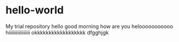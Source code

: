 # hello-world
My trial repository 
hello
good morning
how are you
helooooooooooo
hiiiiiiiiiiiiiiiii
okkkkkkkkkkkkkkkkkk
dfgghjgk
